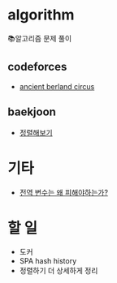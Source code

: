 # algorithm
📚알고리즘 문제 풀이

## codeforces
- [ancient berland circus](algorithm/codeforces/1C-ancient-berland-circus)

## baekjoon
- [정렬해보기](algorithm/baekjoon/9-sorting)

# 기타
- [전역 변수는 왜 피해야하는가?](algorithm/etc/why-should-we-avoid-using-global-variables-in-c.md)

# 할 일
- 도커
- SPA hash history
- 정렬하기 더 상세하게 정리
